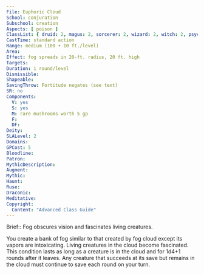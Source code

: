 ```yaml
---
File: Euphoric Cloud
School: conjuration
Subschool: creation
Aspects: [ poison ]
ClassList: { druid: 2, magus: 2, sorcerer: 2, wizard: 2, witch: 2, psychic: 2, mesmerist: 2 }
CastTime: standard action
Range: medium (100 + 10 ft./level)
Area: 
Effect: fog spreads in 20-ft. radius, 20 ft. high
Targets: 
Duration: 1 round/level
Dismissible: 
Shapeable: 
SavingThrow: Fortitude negates (see text)
SR: no
Components:
  V: yes
  S: yes
  M: rare mushrooms worth 5 gp
  F: 
  DF: 
Deity: 
SLALevel: 2
Domains: 
GPCost: 5
Bloodline: 
Patron: 
MythicDescription: 
Augment: 
Mythic: 
Haunt: 
Ruse: 
Draconic: 
Meditative: 
Copyright:
  Content: "Advanced Class Guide"
---
```

Brief:: Fog obscures vision and fascinates living creatures.

You create a bank of fog similar to that created by fog cloud except its vapors are intoxicating. Living creatures in the cloud become fascinated. This condition lasts as long as a creature is in the cloud and for 1d4+1 rounds after it leaves.  Any creature that succeeds at its save but remains in the cloud must continue to save each round on your turn.

